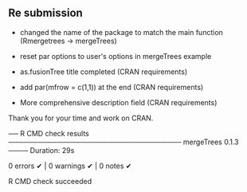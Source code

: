 
## Re submission
- changed the name of the package to match the main function (Rmergetrees -> mergeTrees)
- reset par options to user's options in mergeTrees example

- as.fusionTree title completed (CRAN requirements) 
- add par(mfrow = c(1,1)) at the end (CRAN requirements)
- More comprehensive description field (CRAN requirements)

Thank you for your time and work on CRAN.

── R CMD check results ─────────────────────────────────── mergeTrees 0.1.3 ────
Duration: 29s

0 errors ✔ | 0 warnings ✔ | 0 notes ✔

R CMD check succeeded
